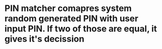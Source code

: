 # PIN matcher comapres system random generated PIN with user input PIN. If two of those are equal, it gives it's decission
